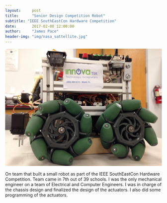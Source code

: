 ```yaml
---
layout:     post
title:      "Senior Design Competition Robot"
subtitle: "IEEE SouthEastCon Hardware Competition"
date:       2017-02-08 12:00:00
author:     "James Pace"
header-img: "img/nasa_sattellite.jpg"
---
```


![Senior Design Robot](/img/senior-design.jpg)

On team that built a small robot as part of the IEEE SouthEastCon Hardware Competition. Team came in 7th out of 39 schools. I was the only mechanical engineer on a team of Electrical and Computer Engineers. I was in charge of the chassis design and finalized the design of the actuators. I also did some programming of the actuators.
